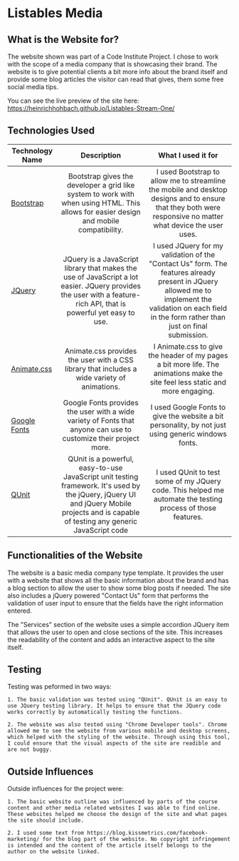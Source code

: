 # Listables Media

## What is the Website for?

The website shown was part of a Code Institute Project. I chose to work with the scope of a media company that is showcasing their brand.
The website is to give potential clients a bit more info about the brand itself and provide some blog articles the visitor can read that gives,
them some free social media tips.

You can see the live preview of the site here: https://heinrichhohbach.github.io/Listables-Stream-One/

## Technologies Used

| Technology Name        | Description         | What I used it for |
| ------------- |:-------------:|:-------------:|
| [Bootstrap](https://getbootstrap.com/) | Bootstrap gives the developer a grid like system to work with when using HTML. This allows for easier design and mobile compatibility. | I used Bootstrap to allow me to streamline the mobile and desktop designs and to ensure that they both were responsive no matter what device the user uses. |
|   [JQuery](https://jquery.com/)    | JQuery is a JavaScript library that makes the use of JavaScript a lot easier. JQuery provides the user with a feature-rich API, that is powerful yet easy to use.     | I used JQuery for my validation of the "Contact Us" form. The features already present in JQuery allowed me to implement the validation on each field in the form rather than just on final submission. |
| [Animate.css](https://daneden.github.io/animate.css/) | Animate.css provides the user with a CSS library that includes a wide variety of animations.      | I Animate.css to give the header of my pages a bit more life. The animations make the site feel less static and more engaging. |
| [Google Fonts](https://fonts.google.com/) | Google Fonts provides the user with a wide variety of Fonts that anyone can use to customize their project more. | I used Google Fonts to give the website a bit personality, by not just using generic windows fonts. |
| [QUnit](http://qunitjs.com/) | QUnit is a powerful, easy-to-use JavaScript unit testing framework. It's used by the jQuery, jQuery UI and jQuery Mobile projects and is capable of testing any generic JavaScript code | I used QUnit to test some of my JQuery code. This helped me automate the testing process of those features. |

## Functionalities of the Website

The website is a basic media company type template. It provides the user with a website that shows all the basic information about the brand and has a blog section to allow the user to show some blog posts if needed.
The site also includes a jQuery powered "Contact Us" form that performs the validation of user input to ensure that the fields have the right information entered.

The "Services" section of the website uses a simple accordion JQuery item that allows the user to open and close sections of the site. This increases the readability of the content and adds an interactive aspect to the site itself.

## Testing 

Testing was peformed in two ways:

	1. The basic validation was tested using "QUnit". QUnit is an easy to use JQuery testing library. It helps to ensure that the JQuery code works correctly by automatically testing the functions.

	2. The website was also tested using "Chrome Developer tools". Chrome allowed me to see the website from various mobile and desktop screens, which helped with the styling of the website. Through using this tool, I could ensure that the visual aspects of the site are readible and are not buggy.

## Outside Influences

Outside influences for the project were:

	1. The basic website outline was influenced by parts of the course content and other media related websites I was able to find online. These websites helped me choose the design of the site and what pages the site should include.
	
	2. I used some text from https://blog.kissmetrics.com/facebook-marketing/ for the blog part of the website. No copyright infringement is intended and the content of the article itself belongs to the author on the website linked.
	